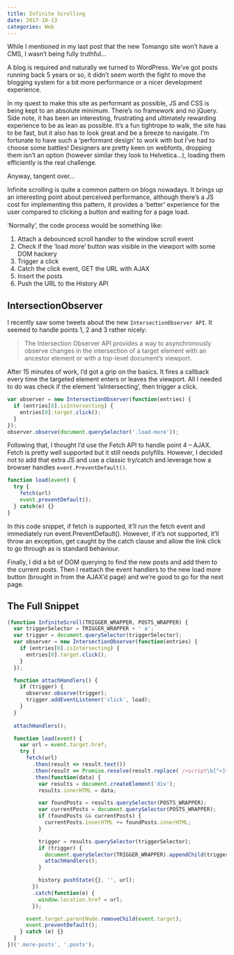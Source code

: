```yaml
---
title: Infinite Scrolling
date: 2017-10-13
categories: Web
---
```


While I mentioned in my last post that the new Tomango site won’t have a CMS, I wasn’t being fully truthful…

A blog is required and naturally we turned to WordPress. We’ve got posts running back 5 years or so, it didn’t seem worth the fight to move the blogging system for a bit more performance or a nicer development experience.

In my quest to make this site as performant as possible, JS and CSS is being kept to an absolute minimum. There’s no framework and no jQuery. Side note, it has been an interesting, frustrating and ultimately rewarding experience to be as lean as possible. It’s a fun tightrope to walk, the site has to be fast, but it also has to look great and be a breeze to navigate. I’m fortunate to have such a ‘performant design’ to work with but I’ve had to choose some battles! Designers are pretty keen on webfonts, dropping them isn’t an option (however similar they look to Helvetica…), loading them efficiently is the real challenge.

Anyway, tangent over…

Infinite scrolling is quite a common pattern on blogs nowadays. It brings up an interesting point about perceived performance, although there’s a JS cost for implementing this pattern, it provides a ‘better’ experience for the user compared to clicking a button and waiting for a page load.

‘Normally’, the code process would be something like:

1. Attach a debounced scroll handler to the window scroll event
1. Check if the ‘load more’ button was visible in the viewport with some DOM hackery
1. Trigger a click
1. Catch the click event, GET the URL with AJAX
1. Insert the posts
1. Push the URL to the History API

## IntersectionObserver
I recently saw some tweets about the new `IntersectionObserver API`. It seemed to handle points 1, 2 and 3 rather nicely:

> The Intersection Observer API provides a way to asynchronously observe changes in the intersection of a target element with an ancestor element or with a top-level document’s viewport.

After 15 minutes of work, I’d got a grip on the basics. It fires a callback every time the targeted element enters or leaves the viewport. All I needed to do was check if the element ‘isIntersecting’, then trigger a click.

```javascript
var observer = new IntersectionObserver(function(entries) {
  if (entries[0].isIntersecting) {
    entries[0].target.click();
  }
});
observer.observe(document.querySelector('.load-more'));
```

Following that, I thought I’d use the Fetch API to handle point 4 – AJAX. Fetch is pretty well supported but it still needs polyfills. However, I decided not to add that extra JS and use a classic try/catch and leverage how a browser handles `event.PreventDefault()`.

```javascript
function load(event) {
  try {
    fetch(url)
    event.preventDefault();
  } catch(e) {}
}
```

In this code snippet, if fetch is supported, it’ll run the fetch event and immediately run event.PreventDefault(). However, if it’s not supported, it’ll throw an exception, get caught by the catch clause and allow the link click to go through as is standard behaviour.

Finally, I did a bit of DOM querying to find the new posts and add them to the current posts. Then I reattach the event handlers to the new load more button (brought in from the AJAX’d page) and we’re good to go for the next page.

## The Full Snippet

```javascript
(function InfiniteScroll(TRIGGER_WRAPPER, POSTS_WRAPPER) {
  var triggerSelector = TRIGGER_WRAPPER + ' a';
  var trigger = document.querySelector(triggerSelector);
  var observer = new IntersectionObserver(function(entries) {
    if (entries[0].isIntersecting) {
      entries[0].target.click();
    }
  });

  function attachHandlers() {
    if (trigger) {
      observer.observe(trigger);
      trigger.addEventListener('click', load);
    }
  }
  
  attachHandlers();

  function load(event) {
    var url = event.target.href;
    try {
      fetch(url)
        .then(result => result.text())
        .then(result => Promise.resolve(result.replace( /<script\b[^<]*(?:(?!<\/script>)<[^<]*)*<\/script>/gi, "" )))
        .then(function(data) {
          var results = document.createElement('div');
          results.innerHTML = data;

          var foundPosts = results.querySelector(POSTS_WRAPPER);
          var currentPosts = document.querySelector(POSTS_WRAPPER);
          if (foundPosts && currentPosts) {
            currentPosts.innerHTML += foundPosts.innerHTML;
          }

          trigger = results.querySelector(triggerSelector);
          if (trigger) {
            document.querySelector(TRIGGER_WRAPPER).appendChild(trigger);
            attachHandlers();
          }

          history.pushState({}, '', url);
        })
        .catch(function(e) {
          window.location.href = url;
        });

      event.target.parentNode.removeChild(event.target);
      event.preventDefault();
    } catch (e) {}
  }
})('.more-posts', '.posts');
```
